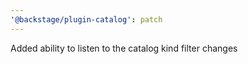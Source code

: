 ```yaml
---
'@backstage/plugin-catalog': patch
---
```


Added ability to listen to the catalog kind filter changes
